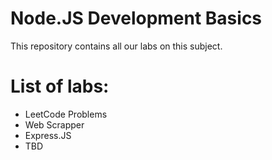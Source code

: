 # Node.JS Development Basics

This repository contains all our labs on this subject.

# List of labs:

- LeetCode Problems
- Web Scrapper
- Express.JS
- TBD
